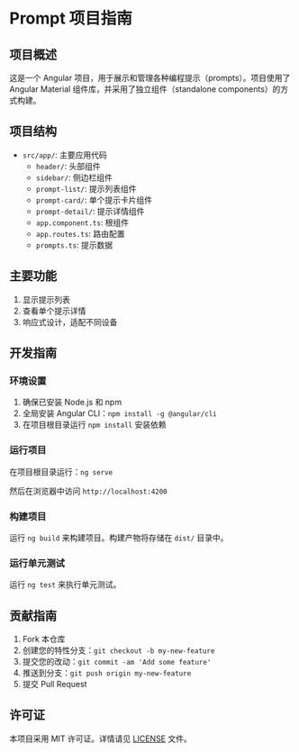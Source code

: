 #  Prompt  项目指南


## 项目概述

这是一个 Angular 项目，用于展示和管理各种编程提示（prompts）。项目使用了 Angular Material 组件库，并采用了独立组件（standalone components）的方式构建。

## 项目结构

- `src/app/`: 主要应用代码
  - `header/`: 头部组件
  - `sidebar/`: 侧边栏组件
  - `prompt-list/`: 提示列表组件
  - `prompt-card/`: 单个提示卡片组件
  - `prompt-detail/`: 提示详情组件
  - `app.component.ts`: 根组件
  - `app.routes.ts`: 路由配置
  - `prompts.ts`: 提示数据

## 主要功能

1. 显示提示列表
2. 查看单个提示详情
3. 响应式设计，适配不同设备

## 开发指南

### 环境设置

1. 确保已安装 Node.js 和 npm
2. 全局安装 Angular CLI：`npm install -g @angular/cli`
3. 在项目根目录运行 `npm install` 安装依赖

### 运行项目

在项目根目录运行：`ng serve`

然后在浏览器中访问 `http://localhost:4200`

### 构建项目

运行 `ng build` 来构建项目。构建产物将存储在 `dist/` 目录中。

### 运行单元测试

运行 `ng test` 来执行单元测试。

## 贡献指南

1. Fork 本仓库
2. 创建您的特性分支：`git checkout -b my-new-feature`
3. 提交您的改动：`git commit -am 'Add some feature'`
4. 推送到分支：`git push origin my-new-feature`
5. 提交 Pull Request

## 许可证

本项目采用 MIT 许可证。详情请见 [LICENSE](LICENSE) 文件。
